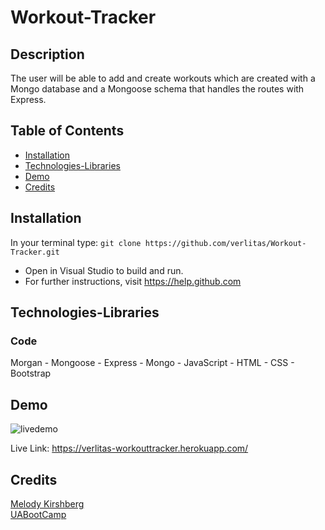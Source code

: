 # Workout-Tracker

## Description
The user will be able to add and create workouts which are created with a Mongo database and a Mongoose schema that handles the routes with Express.

## Table of Contents
* [Installation](#installation)
* [Technologies-Libraries](#technologies-libraries)
* [Demo](#demo)
* [Credits](#credits)

## Installation
In your terminal type: 
```git clone https://github.com/verlitas/Workout-Tracker.git```
* Open in Visual Studio to build and run.
* For further instructions, visit https://help.github.com

## Technologies-Libraries
### Code
Morgan - Mongoose - Express - Mongo - JavaScript - HTML - CSS - Bootstrap

## Demo
![livedemo](public/img/workout.gif)

Live Link: https://verlitas-workouttracker.herokuapp.com/

## Credits
[Melody Kirshberg](https://github.com/verlitas)  
[UABootCamp](https://bootcamp.ce.arizona.edu/coding/)

